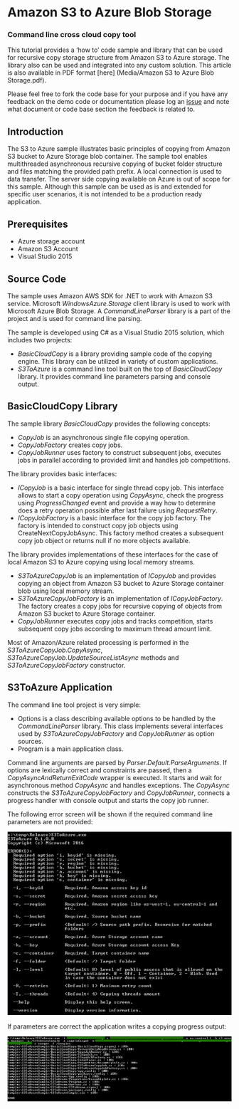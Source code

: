 # Amazon S3 to Azure Blob Storage
### Command line cross cloud copy tool

This tutorial provides a ‘how to’ code sample and library that can be used for recursive copy storage structure from Amazon S3 to Azure storage.  The library also can be used and integrated into any custom solution.  This article is also available in PDF format [here] (Media/Amazon S3 to Azure Blob Storage.pdf).

Please feel free to fork the code base for your purpose and if you have any feedback on the demo code or documentation please log an [issue](https://github.com/Azure-for-Startups/Amazon-S3-to-Azure-Storage-demo/issues) and note what document or code base section the feedback is related to.


## Introduction
The S3 to Azure sample illustrates basic principles of copying from Amazon S3 bucket to Azure Storage blob container. The sample tool enables multithreaded asynchronous recursive copying of bucket folder structure and files matching the provided path prefix. A local connection is used to data transfer. The server side copying available on Azure is out of scope for this sample. Although this sample can be used as is and extended for specific user scenarios, it is not intended to be a production ready application.

## Prerequisites
- Azure storage account
- Amazon S3 Account
- Visual Studio 2015

## Source Code
The sample uses Amazon AWS SDK for .NET to work with Amazon S3 service. Microsoft _WindowsAzure.Storage_ client library is used to work with Microsoft Azure Blob Storage. A _CommandLineParser_ library is a part of the project and is used for command line parsing. 

The sample is developed using C# as a Visual Studio 2015 solution, which includes two projects:
- _BasicCloudCopy_ is a library providing sample code of the copying engine. This library can be utilized in variety of custom applications.
- _S3ToAzure_ is a command line tool built on the top of _BasicCloudCopy_ library. It provides command line parameters parsing and console output.

## BasicCloudCopy Library
The sample library _BasicCloudCopy_ provides the following concepts: 
- _CopyJob_ is an asynchronous single file copying operation.
- _CopyJobFactory_ creates copy jobs.
- _CopyJobRunner_ uses factory to construct subsequent jobs, executes jobs in parallel according to provided limit and handles job competitions.

The library provides basic interfaces:
- _ICopyJob_ is a basic interface for single thread copy job. This interface allows to start a copy operation using _CopyAsync_, check the progress using _ProgressChanged_ event and provide a way how to determine does a retry operation possible after last failure using _RequestRetry_.
- _ICopyJobFactory_ is a basic interface for the copy job factory. The factory is intended to construct copy job objects using CreateNextCopyJobAsync. This factory method creates a subsequent copy job object or returns null if no more objects available.

The library provides implementations of these interfaces for the case of local Amazon S3 to Azure copying using local memory streams.
- _S3ToAzureCopyJob_ is an implementation of _ICopyJob_ and provides copying an object from Amazon S3 bucket to Azure Storage container blob using local memory stream.
- _S3ToAzureCopyJobFactory_ is an implementation of _ICopyJobFactory_. The factory creates a copy jobs for recursive copying of objects from Amazon S3 bucket to Azure Storage container.
- _CopyJobRunner_ executes copy jobs and tracks competition, starts subsequent copy jobs according to maximum thread amount limit.

Most of Amazon/Azure related processing is performed in the _S3ToAzureCopyJob.CopyAsync_, _S3ToAzureCopyJob.UpdateSourceListAsync_ methods and _S3ToAzureCopyJobFactory_ constructor.

## S3ToAzure Application
The command line tool project is very simple: 
- Options is a class describing available options to be handled by the _CommandLineParser_ library. This class implements several interfaces used by _S3ToAzureCopyJobFactory_ and _CopyJobRunner_ as option sources. 
- Program is a main application class.

Command line arguments are parsed by _Parser.Default.ParseArguments_. If options are lexically correct and constraints are passed, then a _CopyAsyncAndReturnExitCode_ wrapper is executed. It starts and wait for asynchronous method _CopyAsync_ and handles exceptions. The _CopyAsync_ constructs the _S3ToAzureCopyJobFactory_ and _CopyJobRunner_, connects a progress handler with console output and starts the copy job runner.

The following error screen will be shown if the required command line parameters are not provided:

![alt tag](https://github.com/Azure-for-Startups/Amazon-S3-to-Azure-Storage-demo/blob/master/Media/ErrorScreen.png)

If parameters are correct the application writes a copying progress output:

![alt tag](https://github.com/Azure-for-Startups/Amazon-S3-to-Azure-Storage-demo/blob/master/Media/CopyingProgressOutput.png)
